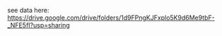 see data here:
https://drive.google.com/drive/folders/1d9FPngKJFxplo5K9d6Me9tbF-_NFE5fI?usp=sharing
